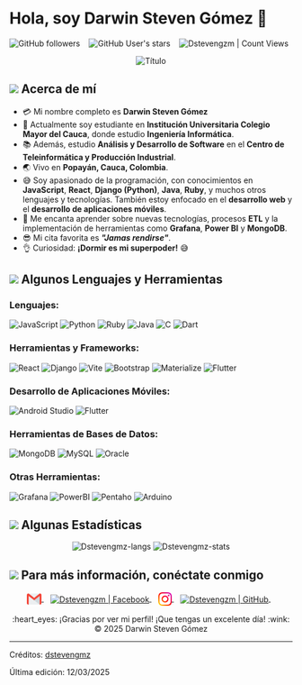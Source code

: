 # Hola, soy Darwin Steven Gómez 👋
<img alt="GitHub followers" src="https://img.shields.io/github/followers/dstevengzm?style=social"> &nbsp;&nbsp; 
<img alt="GitHub User's stars" src="https://img.shields.io/github/stars/dstevengzm?style=social"> &nbsp;&nbsp; 
<img alt="Dstevengzm | Count Views" src="https://enemo786q3svfle.m.pipedream.net" />

<div align="center">
  <img src="https://readme-typing-svg.herokuapp.com?font=Architects+Daughter&color=%2338C2FF&size=50&center=true&vCenter=true&height=60&width=600&lines=¡Hola!+Soy+Darwin+Steven+Gómez%3B+Bienvenido+a+mi+perfil!" alt="Título"></img>
</div>

## <img src="https://raw.githubusercontent.com/nixin72/nixin72/master/wave.gif" width="50px"> Acerca de mí

- :credit_card: Mi nombre completo es **Darwin Steven Gómez**
- :school: Actualmente soy estudiante en **Institución Universitaria Colegio Mayor del Cauca**, donde estudio **Ingeniería Informática**.
- :books: Además, estudio **Análisis y Desarrollo de Software** en el **Centro de Teleinformática y Producción Industrial**.
- :earth_asia: Vivo en **Popayán, Cauca, Colombia**.
- :sweat_smile: Soy apasionado de la programación, con conocimientos en **JavaScript**, **React**, **Django (Python)**, **Java**, **Ruby**, y muchos otros lenguajes y tecnologías. También estoy enfocado en el **desarrollo web** y el **desarrollo de aplicaciones móviles**.
- :monocle_face: Me encanta aprender sobre nuevas tecnologías, procesos **ETL** y la implementación de herramientas como **Grafana**, **Power BI** y **MongoDB**.
- :sunglasses: Mi cita favorita es ***"Jamas rendirse"***.
- :ok_hand: Curiosidad: **¡Dormir es mi superpoder!** 😅

## <img src="https://media2.giphy.com/media/QssGEmpkyEOhBCb7e1/giphy.gif?cid=ecf05e47a0n3gi1bfqntqmob8g9aid1oyj2wr3ds3mg700bl&rid=giphy.gif" width="50px"> Algunos Lenguajes y Herramientas

### Lenguajes:
![JavaScript](https://img.shields.io/badge/javascript-%23323330.svg?style=for-the-badge&logo=javascript&logoColor=%23F7DF1E) 
![Python](https://img.shields.io/badge/python-%233776AB.svg?style=for-the-badge&logo=python&logoColor=white) 
![Ruby](https://img.shields.io/badge/ruby-%23191919.svg?style=for-the-badge&logo=ruby&logoColor=white) 
![Java](https://img.shields.io/badge/java-%23ED8B00.svg?style=for-the-badge&logo=java&logoColor=white) 
![C](https://img.shields.io/badge/c-%2300599C.svg?style=for-the-badge&logo=c&logoColor=white) 
![Dart](https://img.shields.io/badge/dart-%230175C2.svg?style=for-the-badge&logo=dart&logoColor=white)

### Herramientas y Frameworks:
![React](https://img.shields.io/badge/react-%2361DAFB.svg?style=for-the-badge&logo=react&logoColor=black) 
![Django](https://img.shields.io/badge/django-%23092E20.svg?style=for-the-badge&logo=django&logoColor=white) 
![Vite](https://img.shields.io/badge/Vite-%234AABFF.svg?style=for-the-badge&logo=vite&logoColor=white) 
![Bootstrap](https://img.shields.io/badge/Bootstrap-%23563D7C.svg?style=for-the-badge&logo=bootstrap&logoColor=white) 
![Materialize](https://img.shields.io/badge/Materialize-%2300333D.svg?style=for-the-badge&logo=materialize&logoColor=white)
![Flutter](https://img.shields.io/badge/Flutter-%230256D3.svg?style=for-the-badge&logo=flutter&logoColor=white)

### Desarrollo de Aplicaciones Móviles:
![Android Studio](https://img.shields.io/badge/Android%20Studio-%233DDC84.svg?style=for-the-badge&logo=android-studio&logoColor=white) 
![Flutter](https://img.shields.io/badge/Flutter-%230256D3.svg?style=for-the-badge&logo=flutter&logoColor=white) 

### Herramientas de Bases de Datos:
![MongoDB](https://img.shields.io/badge/mongodb-%2347A248.svg?style=for-the-badge&logo=mongodb&logoColor=white) 
![MySQL](https://img.shields.io/badge/mysql-%2300A2E8.svg?style=for-the-badge&logo=mysql&logoColor=white) 
![Oracle](https://img.shields.io/badge/oracle-%23F80000.svg?style=for-the-badge&logo=oracle&logoColor=white)

### Otras Herramientas:
![Grafana](https://img.shields.io/badge/Grafana-%23F46800.svg?style=for-the-badge&logo=grafana&logoColor=white)
![PowerBI](https://img.shields.io/badge/Power%20BI-%23F2C811.svg?style=for-the-badge&logo=powerbi&logoColor=white)
![Pentaho](https://img.shields.io/badge/Pentaho-%23458580.svg?style=for-the-badge&logo=pentaho&logoColor=white)
![Arduino](https://img.shields.io/badge/Arduino-%23009B77.svg?style=for-the-badge&logo=arduino&logoColor=white)

## <img src="https://media0.giphy.com/media/cNZqrH5IzOG0xrlWks/giphy.gif?cid=ecf05e47map255q427en9uprqc1sb0unjq5k4fnqg5pmhhs4&rid=giphy.gif&ct=s" width="50px"> Algunas Estadísticas
<div align="center">
  <img height="150em" src="https://github-readme-stats.vercel.app/api/top-langs/?username=Dstevengmz&layout=compact&show_icon=true&theme=algolia" alt="Dstevengmz-langs"/>
  <img height="150em" src="https://github-readme-stats.vercel.app/api/?username=Dstevengmz&layout=compact&show_icon=true&theme=algolia" alt="Dstevengmz-stats"/>
</div>



## <img src='https://raw.githubusercontent.com/ShahriarShafin/ShahriarShafin/main/Assets/handshake.gif' width="80px"> Para más información, conéctate conmigo
<p align="center">
  <a href="mailto:dsgomez@unimayor.edu.co">
    <img align="center" alt="Dstevengzm | Correo" width="26px" src="https://github.com/SatYu26/SatYu26/blob/master/Assets/Gmail.svg" />
  </a> &nbsp;&nbsp;

  <a href="https://www.facebook.com/dstevengmz0/" target="_blank">
    <img align="center" alt="Dstevengzm | Facebook" width="24px" src="https://upload.wikimedia.org/wikipedia/en/thumb/0/04/Facebook_f_logo_%282021%29.svg/100px-Facebook_f_logo_%282021%29.svg.png" />
  </a> &nbsp;&nbsp;

  <a href="https://www.instagram.com/dstevengmz1/" target="_blank">
    <img align="center" alt="Dstevengzm | Instagram" width="24px" src="https://github.com/SatYu26/SatYu26/blob/master/Assets/Instagram.svg" />
  </a> &nbsp;&nbsp;

  <a href="https://github.com/Dstevengmz" target="_blank">
    <img align="center" alt="Dstevengzm | GitHub" width="26px" src="https://upload.wikimedia.org/wikipedia/commons/thumb/a/ae/Github-desktop-logo-symbol.svg/1024px-Github-desktop-logo-symbol.svg.png" />
  </a> &nbsp;&nbsp;
</p>


<div align="center">
  :heart_eyes: ¡Gracias por ver mi perfil! ¡Que tengas un excelente día! :wink: <br/>
  &copy; 2025 Darwin Steven Gómez
</div>

------

Créditos: [dstevengmz](https://github.com/Dstevengmz)

Última edición: 12/03/2025
